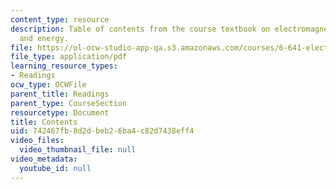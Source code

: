 ```yaml
---
content_type: resource
description: Table of contents from the course textbook on electromagnetic fields
  and energy.
file: https://ol-ocw-studio-app-qa.s3.amazonaws.com/courses/6-641-electromagnetic-fields-forces-and-motion-spring-2005/742467fb8d2dbeb26ba4c82d7438eff4_contents.pdf
file_type: application/pdf
learning_resource_types:
- Readings
ocw_type: OCWFile
parent_title: Readings
parent_type: CourseSection
resourcetype: Document
title: Contents
uid: 742467fb-8d2d-beb2-6ba4-c82d7438eff4
video_files:
  video_thumbnail_file: null
video_metadata:
  youtube_id: null
---
```

